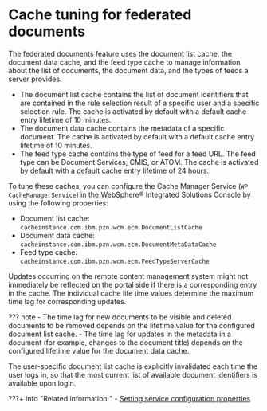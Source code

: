 # Cache tuning for federated documents

The federated documents feature uses the document list cache, the document data cache, and the feed type cache to manage information about the list of documents, the document data, and the types of feeds a server provides.

-   The document list cache contains the list of document identifiers that are contained in the rule selection result of a specific user and a specific selection rule. The cache is activated by default with a default cache entry lifetime of 10 minutes.
-   The document data cache contains the metadata of a specific document. The cache is activated by default with a default cache entry lifetime of 10 minutes.
-   The feed type cache contains the type of feed for a feed URL. The feed type can be Document Services, CMIS, or ATOM. The cache is activated by default with a default cache entry lifetime of 24 hours.

To tune these caches, you can configure the Cache Manager Service \(`WP CacheManagerService`\) in the WebSphere® Integrated Solutions Console by using the following properties:

-   Document list cache: `cacheinstance.com.ibm.pzn.wcm.ecm.DocumentListCache`
-   Document data cache: `cacheinstance.com.ibm.pzn.wcm.ecm.DocumentMetaDataCache`
-   Feed type cache: `cacheinstance.com.ibm.pzn.wcm.ecm.FeedTypeServerCache`

Updates occurring on the remote content management system might not immediately be reflected on the portal side if there is a corresponding entry in the cache. The individual cache life time values determine the maximum time lag for corresponding updates.

??? note
    -   The time lag for new documents to be visible and deleted documents to be removed depends on the lifetime value for the configured document list cache.
    -   The time lag for updates in the metadata in a document \(for example, changes to the document title\) depends on the configured lifetime value for the document data cache.

The user-specific document list cache is explicitly invalidated each time the user logs in, so that the most current list of available document identifiers is available upon login.


???+ info "Related information:"
    - [Setting service configuration properties](../../../../../deployment/manage/config_portal_behavior/service_config_properties/index.md)

